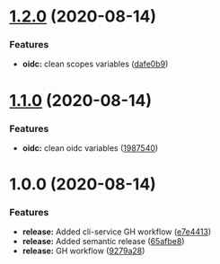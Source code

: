 # [1.2.0](https://github.com/embesozzi/oidc-demoapp-vuejs/compare/v1.1.0...v1.2.0) (2020-08-14)


### Features

* **oidc:** clean scopes variables ([dafe0b9](https://github.com/embesozzi/oidc-demoapp-vuejs/commit/dafe0b905f41650d9823c4447942408caca81bc1))

# [1.1.0](https://github.com/embesozzi/oidc-demoapp-vuejs/compare/v1.0.0...v1.1.0) (2020-08-14)


### Features

* **oidc:** clean oidc variables ([1987540](https://github.com/embesozzi/oidc-demoapp-vuejs/commit/1987540c976d6bed3c7588e314472c3ea4616cbf))

# 1.0.0 (2020-08-14)


### Features

* **release:** Added cli-service GH workflow ([e7e4413](https://github.com/embesozzi/oidc-demoapp-vuejs/commit/e7e4413d4df36cb844dbf2607d7eba6a7f850fc1))
* **release:** Added semantic release ([65afbe8](https://github.com/embesozzi/oidc-demoapp-vuejs/commit/65afbe8b888de3cd02fc38afa07484b282ff6efc))
* **release:** GH workflow ([9279a28](https://github.com/embesozzi/oidc-demoapp-vuejs/commit/9279a281d7ecba30874b8aedc760e6faa43bccdc))
